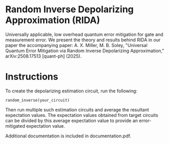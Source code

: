 # Random Inverse Depolarizing Approximation (RIDA)

Universally applicable, low overhead quantum error mitigation for gate and measurement error. We present the theory and results behind RIDA in our paper the accompanying paper: A. X. Miller, M. B. Soley, "Universal Quantum Error Mitigation via Random Inverse Depolarizing Approximation," arXiv:2508.17513 [quant-ph] (2025).
 
 # Instructions
 
 To create the depolarizing estimation circuit, run the following:
 
 ```
random_inverse(your_circuit)
 ```
 Then run multiple such estimation circuits and average the resultant expectation values. The expectation values obtained from target circuits can be divided by this average expectation value to provide an error-mitigated expectation value.

 Additional documentation is included in documentation.pdf.

